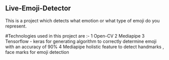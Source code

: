 ## Live-Emoji-Detector

This is a project which detects what emotion or what type of emoji do you represent.

#Technologies used in this project are :-
1 Open-CV
2 Mediapipe 
3 Tensorflow - keras for generating algorithm to correctly determine emoji with an accuracy of 90%
4 Mediapipe holistic feature to detect handmarks , face marks for emoji detection




